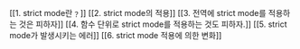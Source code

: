 [[1. strict mode란﹖]]
[[2. strict mode의 적용]]
[[3. 전역에 strict mode를 적용하는 것은 피하자]]
[[4. 함수 단위로 strict mode를 적용하는 것도 피하자.]]
[[5. strict mode가 발생시키는 에러]]
[[6. strict mode 적용에 의한 변화]]